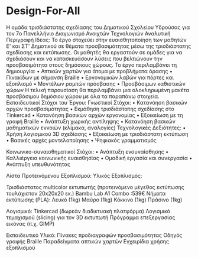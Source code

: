 # Design-For-All
Η ομάδα τρισδιάστατης σχεδίασης του Δημοτικού Σχολείου Υδρούσας για τον 7o Πανελλήνιο Διαγωνισμό Ανοιχτών Τεχνολογιών
Αναλυτική Περιγραφή Ιδέας:
Το έργο στοχεύει στην ευαισθητοποίηση των μαθητών Ε' και ΣΤ' Δημοτικού σε θέματα προσβασιμότητας μέσω της τρισδιάστατης σχεδίασης και εκτύπωσης. Οι μαθητές θα εργαστούν σε ομάδες για να σχεδιάσουν και να κατασκευάσουν λύσεις που βελτιώνουν την προσβασιμότητα στους δημόσιους χώρους.
Το έργο περιλαμβάνει τη δημιουργία:
•	Απτικών χαρτών για άτομα με προβλήματα όρασης
•	Πινακίδων με σήμανση Braille
•	Εργονομικών λαβών για πόρτες και εξοπλισμό
•	Μοντέλων ραμπών πρόσβασης
•	Προσβάσιμων καθιστικών χώρων
Η τελική παρουσίαση θα περιλαμβάνει μια ολοκληρωμένη μακέτα προσβάσιμου δημόσιου χώρου με όλα τα παραπάνω στοιχεία.
Εκπαιδευτικοί Στόχοι του Έργου:
Γνωστικοί Στόχοι:
•	Κατανόηση βασικών αρχών προσβασιμότητας
•	Εκμάθηση τρισδιάστατης σχεδίασης στο Tinkercad
•	Κατανόηση βασικών αρχών εργονομίας
•	Εξοικείωση με τη γραφή Braille
•	Ανάπτυξη χωρικής αντίληψης
•	Κατανόηση βασικών μαθηματικών εννοιών (κλίμακα, αναλογίες)
Τεχνολογικές Δεξιότητες:
•	Χρήση λογισμικού 3D σχεδίασης
•	Εξοικείωση με τρισδιάστατη εκτύπωση
•	Βασικές αρχές μοντελοποίησης
•	Ψηφιακός γραμματισμός

Κοινωνικο-συναισθηματικοί Στόχοι:
•	Ανάπτυξη ενσυναίσθησης
•	Καλλιέργεια κοινωνικής ευαισθησίας
•	Ομαδική εργασία και συνεργασία
•	Ανάπτυξη υπευθυνότητας

Λίστα Προτεινόμενου Εξοπλισμού:
Υλικός Εξοπλισμός:

Τρισδιάστατος multicolor εκτυπωτής (προτεινόμενο μέγεθος εκτύπωσης τουλάχιστον 20x20x20 εκ.)
Bambu Lab A1 Combo :539€
Νήματα εκτύπωσης (PLA):
Λευκό (1kg)
Μαύρο (1kg)
Κόκκινο (1kg)
Πράσινο (1kg)

Λογισμικό:
Tinkercad (δωρεάν διαδικτυακή πλατφόρμα)
Λογισμικό τεμαχισμού (slicing) για τον 3D εκτυπωτή
Πρόγραμμα επεξεργασίας εικόνας (π.χ. GIMP)

Εκπαιδευτικό Υλικό:
Πίνακες προδιαγραφών προσβασιμότητας
Οδηγός γραφής Braille
Παραδείγματα απτικών χαρτών
Εγχειρίδια χρήσης εξοπλισμού
